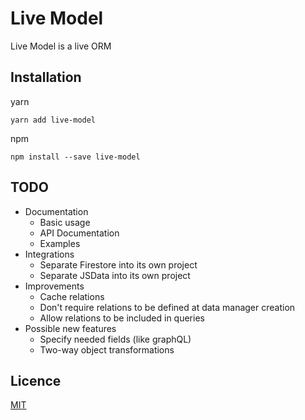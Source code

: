 # Live Model

Live Model is a live ORM

## Installation

yarn

`yarn add live-model`

npm

`npm install --save live-model`

## TODO

* Documentation
    * Basic usage
    * API Documentation
    * Examples
* Integrations
    * Separate Firestore into its own project
    * Separate JSData into its own project
* Improvements
    * Cache relations
    * Don't require relations to be defined at data manager creation
    * Allow relations to be included in queries
* Possible new features
    * Specify needed fields (like graphQL)
    * Two-way object transformations

## Licence

[MIT](https://github.com/andreterron/live-model/blob/master/LICENSE)
